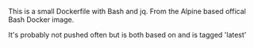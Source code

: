 This is a small Dockerfile with Bash and jq.
From the Alpine based offical Bash Docker image.

It's probably not pushed often but is both based on and is tagged 'latest'
